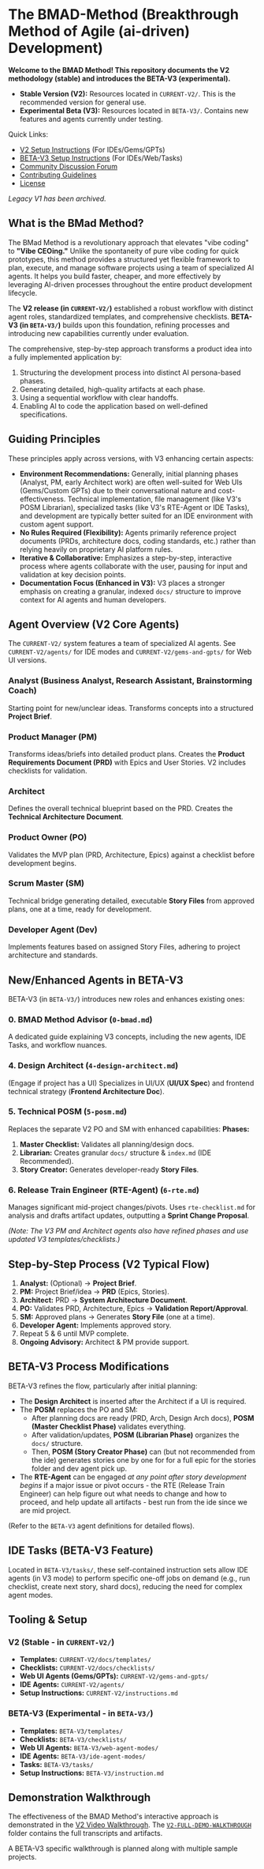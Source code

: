 # The BMAD-Method (Breakthrough Method of Agile (ai-driven) Development)

**Welcome to the BMAD Method! This repository documents the V2 methodology (stable) and introduces the BETA-V3 (experimental).**

- **Stable Version (V2):** Resources located in `CURRENT-V2/`. This is the recommended version for general use.
- **Experimental Beta (V3):** Resources located in `BETA-V3/`. Contains new features and agents currently under testing.

Quick Links:

- [V2 Setup Instructions](./CURRENT-V2/instructions.md) (For IDEs/Gems/GPTs)
- [BETA-V3 Setup Instructions](./BETA-V3/instruction.md) (For IDEs/Web/Tasks)
- [Community Discussion Forum](https://github.com/bmadcode/BMAD-METHOD/discussions)
- [Contributing Guidelines](CONTRIBUTING.md)
- [License](./LICENSE)

_Legacy V1 has been archived._

## What is the BMad Method?

The BMad Method is a revolutionary approach that elevates "vibe coding" to **"Vibe CEOing."** Unlike the spontaneity of pure vibe coding for quick prototypes, this method provides a structured yet flexible framework to plan, execute, and manage software projects using a team of specialized AI agents. It helps you build faster, cheaper, and more effectively by leveraging AI-driven processes throughout the entire product development lifecycle.

The **V2 release (in `CURRENT-V2/`)** established a robust workflow with distinct agent roles, standardized templates, and comprehensive checklists. **BETA-V3 (in `BETA-V3/`)** builds upon this foundation, refining processes and introducing new capabilities currently under evaluation.

The comprehensive, step-by-step approach transforms a product idea into a fully implemented application by:

1.  Structuring the development process into distinct AI persona-based phases.
2.  Generating detailed, high-quality artifacts at each phase.
3.  Using a sequential workflow with clear handoffs.
4.  Enabling AI to code the application based on well-defined specifications.

## Guiding Principles

These principles apply across versions, with V3 enhancing certain aspects:

- **Environment Recommendations:** Generally, initial planning phases (Analyst, PM, early Architect work) are often well-suited for Web UIs (Gems/Custom GPTs) due to their conversational nature and cost-effectiveness. Technical implementation, file management (like V3's POSM Librarian), specialized tasks (like V3's RTE-Agent or IDE Tasks), and development are typically better suited for an IDE environment with custom agent support.
- **No Rules Required (Flexibility):** Agents primarily reference project documents (PRDs, architecture docs, coding standards, etc.) rather than relying heavily on proprietary AI platform rules.
- **Iterative & Collaborative:** Emphasizes a step-by-step, interactive process where agents collaborate with the user, pausing for input and validation at key decision points.
- **Documentation Focus (Enhanced in V3):** V3 places a stronger emphasis on creating a granular, indexed `docs/` structure to improve context for AI agents and human developers.

## Agent Overview (V2 Core Agents)

The `CURRENT-V2/` system features a team of specialized AI agents. See `CURRENT-V2/agents/` for IDE modes and `CURRENT-V2/gems-and-gpts/` for Web UI versions.

### Analyst (Business Analyst, Research Assistant, Brainstorming Coach)

Starting point for new/unclear ideas. Transforms concepts into a structured **Project Brief**.

### Product Manager (PM)

Transforms ideas/briefs into detailed product plans. Creates the **Product Requirements Document (PRD)** with Epics and User Stories. V2 includes checklists for validation.

### Architect

Defines the overall technical blueprint based on the PRD. Creates the **Technical Architecture Document**.

### Product Owner (PO)

Validates the MVP plan (PRD, Architecture, Epics) against a checklist before development begins.

### Scrum Master (SM)

Technical bridge generating detailed, executable **Story Files** from approved plans, one at a time, ready for development.

### Developer Agent (Dev)

Implements features based on assigned Story Files, adhering to project architecture and standards.

## New/Enhanced Agents in BETA-V3

BETA-V3 (in `BETA-V3/`) introduces new roles and enhances existing ones:

### 0. BMAD Method Advisor (`0-bmad.md`)

A dedicated guide explaining V3 concepts, including the new agents, IDE Tasks, and workflow nuances.

### 4. Design Architect (`4-design-architect.md`)

(Engage if project has a UI)
Specializes in UI/UX (**UI/UX Spec**) and frontend technical strategy (**Frontend Architecture Doc**).

### 5. Technical POSM (`5-posm.md`)

Replaces the separate V2 PO and SM with enhanced capabilities:
**Phases:**

1.  **Master Checklist:** Validates all planning/design docs.
2.  **Librarian:** Creates granular `docs/` structure & `index.md` (IDE Recommended).
3.  **Story Creator:** Generates developer-ready **Story Files**.

### 6. Release Train Engineer (RTE-Agent) (`6-rte.md`)

Manages significant mid-project changes/pivots. Uses `rte-checklist.md` for analysis and drafts artifact updates, outputting a **Sprint Change Proposal**.

_(Note: The V3 PM and Architect agents also have refined phases and use updated V3 templates/checklists.)_

## Step-by-Step Process (V2 Typical Flow)

1.  **Analyst:** (Optional) -> **Project Brief**.
2.  **PM:** Project Brief/idea -> **PRD** (Epics, Stories).
3.  **Architect:** PRD -> **System Architecture Document**.
4.  **PO:** Validates PRD, Architecture, Epics -> **Validation Report/Approval**.
5.  **SM:** Approved plans -> Generates **Story File** (one at a time).
6.  **Developer Agent:** Implements approved story.
7.  Repeat 5 & 6 until MVP complete.
8.  **Ongoing Advisory:** Architect & PM provide support.

## BETA-V3 Process Modifications

BETA-V3 refines the flow, particularly after initial planning:

- The **Design Architect** is inserted after the Architect if a UI is required.
- The **POSM** replaces the PO and SM:
  - After planning docs are ready (PRD, Arch, Design Arch docs), **POSM (Master Checklist Phase)** validates everything.
  - After validation/updates, **POSM (Librarian Phase)** organizes the `docs/` structure.
  - Then, **POSM (Story Creator Phase)** can (but not recommended from the ide) generates stories one by one for for a full epic for the stories folder and dev agent pick up.
- The **RTE-Agent** can be engaged _at any point after story development begins_ if a major issue or pivot occurs - the RTE (Release Train Engineer) can help figure out what needs to change and how to proceed, and help update all artifacts - best run from the ide since we are mid project.

(Refer to the `BETA-V3` agent definitions for detailed flows).

## IDE Tasks (BETA-V3 Feature)

Located in `BETA-V3/tasks/`, these self-contained instruction sets allow IDE agents (in V3 mode) to perform specific one-off jobs on demand (e.g., run checklist, create next story, shard docs), reducing the need for complex agent modes.

## Tooling & Setup

### V2 (Stable - in `CURRENT-V2/`)

- **Templates:** `CURRENT-V2/docs/templates/`
- **Checklists:** `CURRENT-V2/docs/checklists/`
- **Web UI Agents (Gems/GPTs):** `CURRENT-V2/gems-and-gpts/`
- **IDE Agents:** `CURRENT-V2/agents/`
- **Setup Instructions:** `CURRENT-V2/instructions.md`

### BETA-V3 (Experimental - in `BETA-V3/`)

- **Templates:** `BETA-V3/templates/`
- **Checklists:** `BETA-V3/checklists/`
- **Web UI Agents:** `BETA-V3/web-agent-modes/`
- **IDE Agents:** `BETA-V3/ide-agent-modes/`
- **Tasks:** `BETA-V3/tasks/`
- **Setup Instructions:** `BETA-V3/instruction.md`

## Demonstration Walkthrough

The effectiveness of the BMAD Method's interactive approach is demonstrated in the [V2 Video Walkthrough](https://youtu.be/p0barbrWgQA?si=PD1RyWNVDpdF3QJf). The [`V2-FULL-DEMO-WALKTHROUGH`](./V2-FULL-DEMO-WALKTHROUGH/demo.md) folder contains the full transcripts and artifacts.

A BETA-V3 specific walkthrough is planned along with multiple sample projects.
